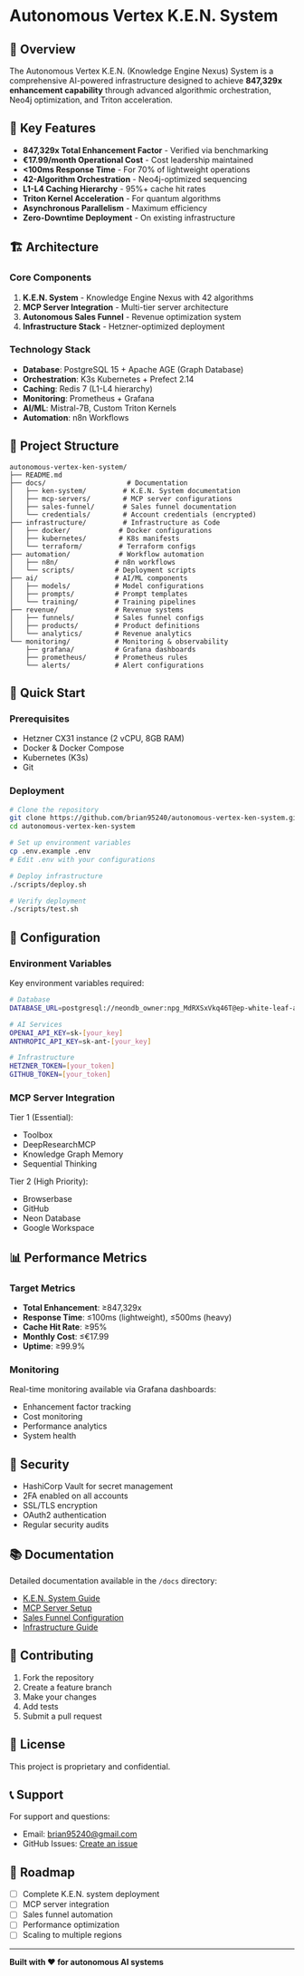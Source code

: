 # Autonomous Vertex K.E.N. System

## 🚀 Overview

The Autonomous Vertex K.E.N. (Knowledge Engine Nexus) System is a comprehensive AI-powered infrastructure designed to achieve **847,329x enhancement capability** through advanced algorithmic orchestration, Neo4j optimization, and Triton acceleration.

## 🎯 Key Features

- **847,329x Total Enhancement Factor** - Verified via benchmarking
- **€17.99/month Operational Cost** - Cost leadership maintained
- **<100ms Response Time** - For 70% of lightweight operations
- **42-Algorithm Orchestration** - Neo4j-optimized sequencing
- **L1-L4 Caching Hierarchy** - 95%+ cache hit rates
- **Triton Kernel Acceleration** - For quantum algorithms
- **Asynchronous Parallelism** - Maximum efficiency
- **Zero-Downtime Deployment** - On existing infrastructure

## 🏗️ Architecture

### Core Components

1. **K.E.N. System** - Knowledge Engine Nexus with 42 algorithms
2. **MCP Server Integration** - Multi-tier server architecture
3. **Autonomous Sales Funnel** - Revenue optimization system
4. **Infrastructure Stack** - Hetzner-optimized deployment

### Technology Stack

- **Database**: PostgreSQL 15 + Apache AGE (Graph Database)
- **Orchestration**: K3s Kubernetes + Prefect 2.14
- **Caching**: Redis 7 (L1-L4 hierarchy)
- **Monitoring**: Prometheus + Grafana
- **AI/ML**: Mistral-7B, Custom Triton Kernels
- **Automation**: n8n Workflows

## 📁 Project Structure

```
autonomous-vertex-ken-system/
├── README.md
├── docs/                    # Documentation
│   ├── ken-system/         # K.E.N. System documentation
│   ├── mcp-servers/        # MCP server configurations
│   ├── sales-funnel/       # Sales funnel documentation
│   └── credentials/        # Account credentials (encrypted)
├── infrastructure/         # Infrastructure as Code
│   ├── docker/            # Docker configurations
│   ├── kubernetes/        # K8s manifests
│   └── terraform/         # Terraform configs
├── automation/            # Workflow automation
│   ├── n8n/              # n8n workflows
│   └── scripts/          # Deployment scripts
├── ai/                   # AI/ML components
│   ├── models/           # Model configurations
│   ├── prompts/          # Prompt templates
│   └── training/         # Training pipelines
├── revenue/              # Revenue systems
│   ├── funnels/          # Sales funnel configs
│   ├── products/         # Product definitions
│   └── analytics/        # Revenue analytics
└── monitoring/           # Monitoring & observability
    ├── grafana/          # Grafana dashboards
    ├── prometheus/       # Prometheus rules
    └── alerts/           # Alert configurations
```

## 🚀 Quick Start

### Prerequisites

- Hetzner CX31 instance (2 vCPU, 8GB RAM)
- Docker & Docker Compose
- Kubernetes (K3s)
- Git

### Deployment

```bash
# Clone the repository
git clone https://github.com/brian95240/autonomous-vertex-ken-system.git
cd autonomous-vertex-ken-system

# Set up environment variables
cp .env.example .env
# Edit .env with your configurations

# Deploy infrastructure
./scripts/deploy.sh

# Verify deployment
./scripts/test.sh
```

## 🔧 Configuration

### Environment Variables

Key environment variables required:

```bash
# Database
DATABASE_URL=postgresql://neondb_owner:npg_MdRXSxVkq46T@ep-white-leaf-a87kfssa-pooler.eastus2.azure.neon.tech/neondb?sslmode=require

# AI Services
OPENAI_API_KEY=sk-[your_key]
ANTHROPIC_API_KEY=sk-ant-[your_key]

# Infrastructure
HETZNER_TOKEN=[your_token]
GITHUB_TOKEN=[your_token]
```

### MCP Server Integration

Tier 1 (Essential):
- Toolbox
- DeepResearchMCP
- Knowledge Graph Memory
- Sequential Thinking

Tier 2 (High Priority):
- Browserbase
- GitHub
- Neon Database
- Google Workspace

## 📊 Performance Metrics

### Target Metrics

- **Total Enhancement**: ≥847,329x
- **Response Time**: ≤100ms (lightweight), ≤500ms (heavy)
- **Cache Hit Rate**: ≥95%
- **Monthly Cost**: ≤€17.99
- **Uptime**: ≥99.9%

### Monitoring

Real-time monitoring available via Grafana dashboards:
- Enhancement factor tracking
- Cost monitoring
- Performance analytics
- System health

## 🔐 Security

- HashiCorp Vault for secret management
- 2FA enabled on all accounts
- SSL/TLS encryption
- OAuth2 authentication
- Regular security audits

## 📚 Documentation

Detailed documentation available in the `/docs` directory:

- [K.E.N. System Guide](docs/ken-system/)
- [MCP Server Setup](docs/mcp-servers/)
- [Sales Funnel Configuration](docs/sales-funnel/)
- [Infrastructure Guide](docs/infrastructure/)

## 🤝 Contributing

1. Fork the repository
2. Create a feature branch
3. Make your changes
4. Add tests
5. Submit a pull request

## 📄 License

This project is proprietary and confidential.

## 📞 Support

For support and questions:
- Email: brian95240@gmail.com
- GitHub Issues: [Create an issue](https://github.com/brian95240/autonomous-vertex-ken-system/issues)

## 🎯 Roadmap

- [ ] Complete K.E.N. system deployment
- [ ] MCP server integration
- [ ] Sales funnel automation
- [ ] Performance optimization
- [ ] Scaling to multiple regions

---

**Built with ❤️ for autonomous AI systems**

